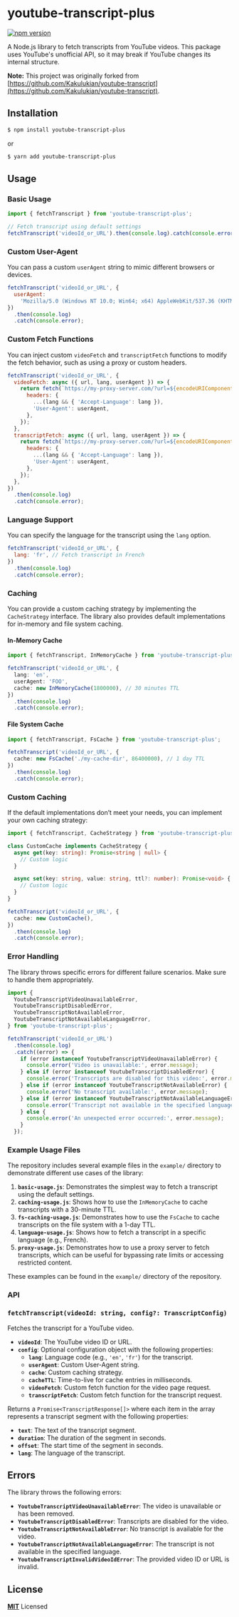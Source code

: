 # youtube-transcript-plus

[![npm version](https://badge.fury.io/js/youtube-transcript-plus.svg)](https://badge.fury.io/js/youtube-transcript-plus)

A Node.js library to fetch transcripts from YouTube videos. This package uses YouTube's unofficial API, so it may break if YouTube changes its internal structure.

**Note:** This project was originally forked from [https://github.com/Kakulukian/youtube-transcript](https://github.com/Kakulukian/youtube-transcript).

## Installation

```bash
$ npm install youtube-transcript-plus
```

or

```bash
$ yarn add youtube-transcript-plus
```

## Usage

### Basic Usage

```javascript
import { fetchTranscript } from 'youtube-transcript-plus';

// Fetch transcript using default settings
fetchTranscript('videoId_or_URL').then(console.log).catch(console.error);
```

### Custom User-Agent

You can pass a custom `userAgent` string to mimic different browsers or devices.

```javascript
fetchTranscript('videoId_or_URL', {
  userAgent:
    'Mozilla/5.0 (Windows NT 10.0; Win64; x64) AppleWebKit/537.36 (KHTML, like Gecko) Chrome/91.0.4472.124 Safari/537.36',
})
  .then(console.log)
  .catch(console.error);
```

### Custom Fetch Functions

You can inject custom `videoFetch` and `transcriptFetch` functions to modify the fetch behavior, such as using a proxy or custom headers.

```javascript
fetchTranscript('videoId_or_URL', {
  videoFetch: async ({ url, lang, userAgent }) => {
    return fetch(`https://my-proxy-server.com/?url=${encodeURIComponent(url)}`, {
      headers: {
        ...(lang && { 'Accept-Language': lang }),
        'User-Agent': userAgent,
      },
    });
  },
  transcriptFetch: async ({ url, lang, userAgent }) => {
    return fetch(`https://my-proxy-server.com/?url=${encodeURIComponent(url)}`, {
      headers: {
        ...(lang && { 'Accept-Language': lang }),
        'User-Agent': userAgent,
      },
    });
  },
})
  .then(console.log)
  .catch(console.error);
```

### Language Support

You can specify the language for the transcript using the `lang` option.

```javascript
fetchTranscript('videoId_or_URL', {
  lang: 'fr', // Fetch transcript in French
})
  .then(console.log)
  .catch(console.error);
```

### Caching

You can provide a custom caching strategy by implementing the `CacheStrategy` interface. The library also provides default implementations for in-memory and file system caching.

#### In-Memory Cache

```typescript
import { fetchTranscript, InMemoryCache } from 'youtube-transcript-plus';

fetchTranscript('videoId_or_URL', {
  lang: 'en',
  userAgent: 'FOO',
  cache: new InMemoryCache(1800000), // 30 minutes TTL
})
  .then(console.log)
  .catch(console.error);
```

#### File System Cache

```typescript
import { fetchTranscript, FsCache } from 'youtube-transcript-plus';

fetchTranscript('videoId_or_URL', {
  cache: new FsCache('./my-cache-dir', 86400000), // 1 day TTL
})
  .then(console.log)
  .catch(console.error);
```

### Custom Caching

If the default implementations don’t meet your needs, you can implement your own caching strategy:

```typescript
import { fetchTranscript, CacheStrategy } from 'youtube-transcript-plus';

class CustomCache implements CacheStrategy {
  async get(key: string): Promise<string | null> {
    // Custom logic
  }

  async set(key: string, value: string, ttl?: number): Promise<void> {
    // Custom logic
  }
}

fetchTranscript('videoId_or_URL', {
  cache: new CustomCache(),
})
  .then(console.log)
  .catch(console.error);
```

### Error Handling

The library throws specific errors for different failure scenarios. Make sure to handle them appropriately.

```javascript
import {
  YoutubeTranscriptVideoUnavailableError,
  YoutubeTranscriptDisabledError,
  YoutubeTranscriptNotAvailableError,
  YoutubeTranscriptNotAvailableLanguageError,
} from 'youtube-transcript-plus';

fetchTranscript('videoId_or_URL')
  .then(console.log)
  .catch((error) => {
    if (error instanceof YoutubeTranscriptVideoUnavailableError) {
      console.error('Video is unavailable:', error.message);
    } else if (error instanceof YoutubeTranscriptDisabledError) {
      console.error('Transcripts are disabled for this video:', error.message);
    } else if (error instanceof YoutubeTranscriptNotAvailableError) {
      console.error('No transcript available:', error.message);
    } else if (error instanceof YoutubeTranscriptNotAvailableLanguageError) {
      console.error('Transcript not available in the specified language:', error.message);
    } else {
      console.error('An unexpected error occurred:', error.message);
    }
  });
```

### Example Usage Files

The repository includes several example files in the `example/` directory to demonstrate different use cases of the library:

1. **`basic-usage.js`**: Demonstrates the simplest way to fetch a transcript using the default settings.
2. **`caching-usage.js`**: Shows how to use the `InMemoryCache` to cache transcripts with a 30-minute TTL.
3. **`fs-caching-usage.js`**: Demonstrates how to use the `FsCache` to cache transcripts on the file system with a 1-day TTL.
4. **`language-usage.js`**: Shows how to fetch a transcript in a specific language (e.g., French).
5. **`proxy-usage.js`**: Demonstrates how to use a proxy server to fetch transcripts, which can be useful for bypassing rate limits or accessing restricted content.

These examples can be found in the `example/` directory of the repository.

### API

### `fetchTranscript(videoId: string, config?: TranscriptConfig)`

Fetches the transcript for a YouTube video.

- **`videoId`**: The YouTube video ID or URL.
- **`config`**: Optional configuration object with the following properties:
  - **`lang`**: Language code (e.g., `'en'`, `'fr'`) for the transcript.
  - **`userAgent`**: Custom User-Agent string.
  - **`cache`**: Custom caching strategy.
  - **`cacheTTL`**: Time-to-live for cache entries in milliseconds.
  - **`videoFetch`**: Custom fetch function for the video page request.
  - **`transcriptFetch`**: Custom fetch function for the transcript request.

Returns a `Promise<TranscriptResponse[]>` where each item in the array represents a transcript segment with the following properties:

- **`text`**: The text of the transcript segment.
- **`duration`**: The duration of the segment in seconds.
- **`offset`**: The start time of the segment in seconds.
- **`lang`**: The language of the transcript.

## Errors

The library throws the following errors:

- **`YoutubeTranscriptVideoUnavailableError`**: The video is unavailable or has been removed.
- **`YoutubeTranscriptDisabledError`**: Transcripts are disabled for the video.
- **`YoutubeTranscriptNotAvailableError`**: No transcript is available for the video.
- **`YoutubeTranscriptNotAvailableLanguageError`**: The transcript is not available in the specified language.
- **`YoutubeTranscriptInvalidVideoIdError`**: The provided video ID or URL is invalid.

## License

**[MIT](LICENSE)** Licensed
